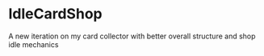 # IdleCardShop
 A new iteration on my card collector with better overall structure and shop idle mechanics
